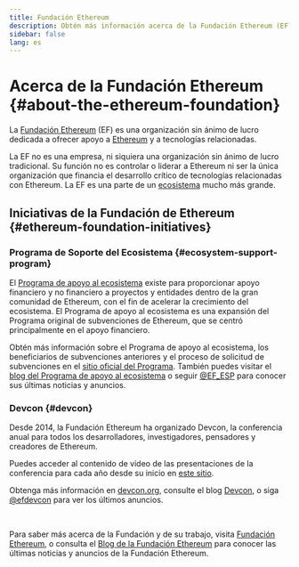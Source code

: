 ```yaml
---
title: Fundación Ethereum
description: Obtén más información acerca de la Fundación Ethereum (EF), una organización sin ánimo de lucro dedicada a dar soporte a Ethereum y a otras tecnologías similares.
sidebar: false
lang: es
---
```


# Acerca de la Fundación Ethereum {#about-the-ethereum-foundation}

<Logo/>

La [Fundación Ethereum](http://ethereum.foundation/) (EF) es una organización sin ánimo de lucro dedicada a ofrecer apoyo a [Ethereum](/what-is-ethereum/) y a tecnologías relacionadas.

La EF no es una empresa, ni siquiera una organización sin ánimo de lucro tradicional. Su función no es controlar o liderar a Ethereum ni ser la única organización que financia el desarrollo crítico de tecnologías relacionadas con Ethereum. La EF es una parte de un [ecosistema](/community/) mucho más grande.

## Iniciativas de la Fundación de Ethereum {#ethereum-foundation-initiatives}

### Programa de Soporte del Ecosistema {#ecosystem-support-program}

El [Programa de apoyo al ecosistema](https://esp.ethereum.foundation/) existe para proporcionar apoyo financiero y no financiero a proyectos y entidades dentro de la gran comunidad de Ethereum, con el fin de acelerar la crecimiento del ecosistema. El Programa de apoyo al ecosistema es una expansión del Programa original de subvenciones de Ethereum, que se centró principalmente en el apoyo financiero.

Obtén más información sobre el Programa de apoyo al ecosistema, los beneficiarios de subvenciones anteriores y el proceso de solicitud de subvenciones en el [sitio oficial del Programa](https://esp.ethereum.foundation/). También puedes visitar el [blog del Programa de apoyo al ecosistema](https://blog.ethereum.org/category/ecosystem-support-program/) o seguir [@EF_ESP](https://twitter.com/EF_ESP) para conocer sus últimas noticias y anuncios.

### Devcon {#devcon}

Desde 2014, la Fundación Ethereum ha organizado Devcon, la conferencia anual para todos los desarrolladores, investigadores, pensadores y creadores de Ethereum.

Puedes acceder al contenido de video de las presentaciones de la conferencia para cada año desde su inicio en [este sitio](https://archive.devcon.org/).

Obtenga más información en [devcon.org](https://devcon.org/), consulte el blog [Devcon](https://blog.ethereum.org/category/devcon/), o siga [@efdevcon](https://twitter.com/EFDevcon) para ver los últimos anuncios.

<br/>

Para saber más acerca de la Fundación y de su trabajo, visita [Fundación Ethereum](http://ethereum.foundation/), o consulta el [Blog de la Fundación Ethereum](https://blog.ethereum.org/) para conocer las últimas noticias y anuncios de la Fundación Ethereum.
